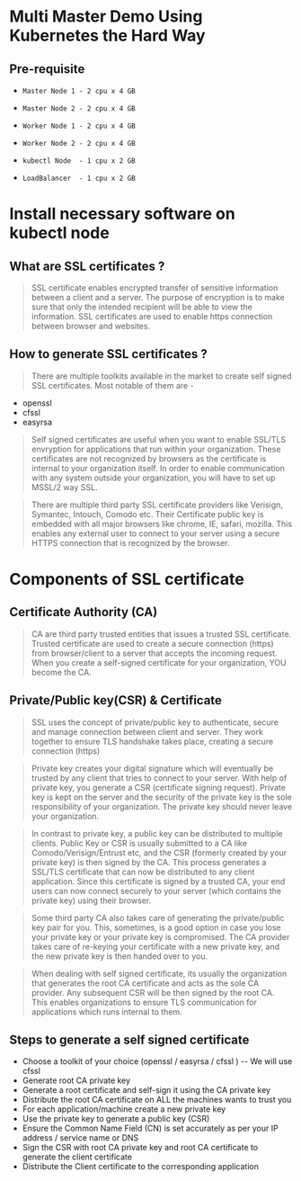 # Multi Master Demo Using Kubernetes the Hard Way 

##  Pre-requisite 

*     Master Node 1 - 2 cpu x 4 GB 
*     Master Node 2 - 2 cpu x 4 GB 
*     Worker Node 1 - 2 cpu x 4 GB 
*     Worker Node 2 - 2 cpu x 4 GB 
*     kubectl Node  - 1 cpu x 2 GB 
*     LoadBalancer  - 1 cpu x 2 GB


# Install necessary software on kubectl node

##  What are SSL certificates ?

> SSL certificate enables encrypted transfer of sensitive information between a client and a server. The purpose of encryption is to make sure that only the intended recipient will be able to view the information. SSL certificates are used to enable https connection between browser and websites.

##  How to generate SSL certificates ?

> There are multiple toolkits available in the market to create self signed SSL certificates. Most notable of them are - 

*  openssl
*  cfssl
*  easyrsa 

> Self signed certificates are useful when you want to enable SSL/TLS envryption for applications that run within your organization. These certificates are not recognized by browsers as the certificate is internal to your organization itself. In order to enable communication with any system outside your organization, you will have to set up MSSL/2 way SSL. 

> There are multiple third party SSL certificate providers like Verisign, Symantec, Intouch, Comodo etc. Their Certificate public key is embedded with all major browsers like chrome, IE, safari, mozilla. This enables any external user to connect to your server using a secure HTTPS connection that is recognized by the browser.  

#  Components of SSL certificate 

##  Certificate Authority (CA)

> CA are third party trusted entities that issues a trusted SSL certificate. Trusted certificate are used to create a secure connection (https) from browser/client to a server that accepts the incoming request. When you create a self-signed certificate for your organization, YOU become the CA. 

##  Private/Public key(CSR) & Certificate

> SSL uses the concept of private/public key to authenticate, secure and manage connection between client and server. They work together to ensure TLS handshake takes place, creating a secure connection (https)

> Private key creates your digital signature which will eventually be trusted by any client that tries to connect to your server. With help of private key, you generate a CSR (certificate signing request). Private key is kept on the server and the security of the private key is the sole responsibility of your organization. The private key should never leave your organization. 

> In contrast to private key, a public key can be distributed to multiple clients. Public Key or CSR is usually submitted to a CA like Comodo/Verisign/Entrust etc, and the CSR (formerly created by your private key) is then signed by the CA. This process generates a SSL/TLS certificate that can now be distributed to any client application. Since this certificate is signed by a trusted CA, your end users can now connect securely to your server (which contains the private key) using their browser. 

> Some third party CA also takes care of generating the private/public key pair for you. This, sometimes, is a good option in case you lose your private key or your private key is compromised. The CA provider takes care of re-keying your certificate with a new private key, and the new private key is then handed over to you. 

> When dealing with self signed certificate, its usually the organization that generates the root CA certificate and acts as the sole CA provider. Any subsequent CSR will be then signed by the root CA. This enables organizations to ensure TLS communication for applications which runs internal to them. 

##  Steps to generate a self signed certificate 

*   Choose a toolkit of your choice (openssl / easyrsa / cfssl ) -- We will use cfssl 
*   Generate root CA private key 
*   Generate a root certificate and self-sign it using the CA private key 
*   Distribute the root CA certificate on ALL the machines wants to trust you
*   For each application/machine create a new private key 
*   Use the private key to generate a public key (CSR)
*   Ensure the Common Name Field (CN) is set accurately as per your IP address / service name or DNS
*   Sign the CSR with root CA private key and root CA certificate to generate the client certificate
*   Distribute the Client certificate to the corresponding application 




















